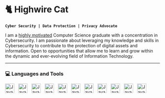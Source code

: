 # 🐈 Highwire Cat
**`Cyber Security | Data Protection | Privacy Advocate`**

I am a [highly motivated](https://www.youtube.com/watch?v=Jrg9KxGNeJY) Computer Science graduate with a concentration in Cybersecurity. I am passionate about leveraging my knowledge and skills in Cybersecurity to contribute to the protection of digital assets and information. Open to opportunities that allow me to learn and grow within the dynamic and ever-evolving field of Information Technology.

---
### 💻 Languages and Tools
<img align ="left" alt ="Java" width="30px" style="padding-right:10px;" src="https://cdn.jsdelivr.net/gh/devicons/devicon/icons/python/python-original.svg" />
<img align ="left" alt ="Java" width="30px" style="padding-right:10px;" src="https://cdn.jsdelivr.net/gh/devicons/devicon/icons/linux/linux-original.svg" />
<img align ="left" alt ="Java" width="30px" style="padding-right:10px;" src="https://cdn.jsdelivr.net/gh/devicons/devicon/icons/flask/flask-original.svg" />
<img align ="left" alt ="Java" width="30px" style="padding-right:10px;" src="https://cdn.jsdelivr.net/gh/devicons/devicon/icons/gimp/gimp-original.svg" />
<img align ="left" alt ="Java" width="30px" style="padding-right:10px;" src="https://cdn.jsdelivr.net/gh/devicons/devicon/icons/github/github-original.svg" />
<img align ="left" alt ="Java" width="30px" style="padding-right:10px;" src="https://cdn.jsdelivr.net/gh/devicons/devicon/icons/html5/html5-original.svg" />
<img align ="left" alt ="Java" width="30px" style="padding-right:10px;" src="https://cdn.jsdelivr.net/gh/devicons/devicon/icons/jetbrains/jetbrains-original.svg" />
<img align ="left" alt ="Java" width="30px" style="padding-right:10px;" src="https://cdn.jsdelivr.net/gh/devicons/devicon/icons/pycharm/pycharm-original.svg" />
<img align ="left" alt ="Java" width="30px" style="padding-right:10px;" src="https://cdn.jsdelivr.net/gh/devicons/devicon/icons/raspberrypi/raspberrypi-original.svg" />
<img align ="left" alt ="Java" width="30px" style="padding-right:10px;" src="https://cdn.jsdelivr.net/gh/devicons/devicon/icons/ubuntu/ubuntu-plain.svg" />
<img align ="left" alt ="Java" width="30px" style="padding-right:10px;" src="https://cdn.jsdelivr.net/gh/devicons/devicon/icons/fedora/fedora-original.svg" />

